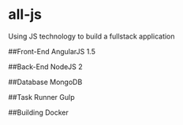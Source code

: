 # all-js

Using JS technology to build a fullstack application  

##Front-End
AngularJS 1.5

##Back-End
NodeJS 2

##Database
MongoDB

##Task Runner
Gulp

##Building
Docker